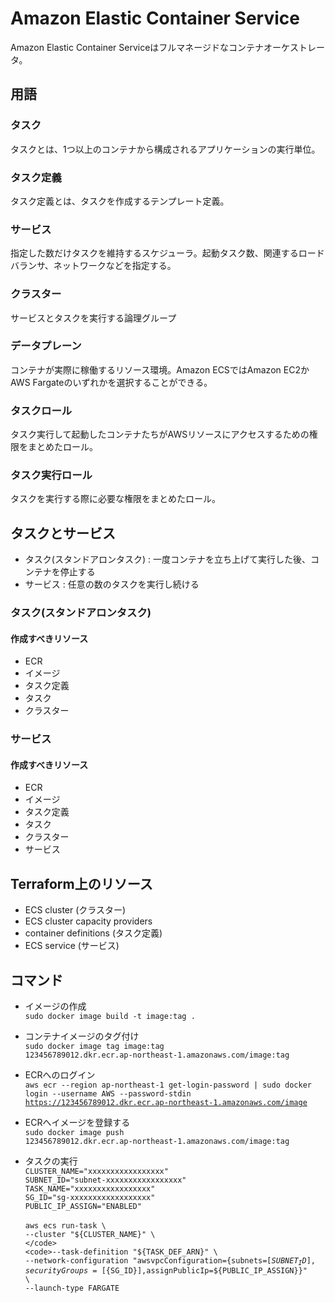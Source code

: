 # Amazon Elastic Container Service
Amazon Elastic Container Serviceはフルマネージドなコンテナオーケストレータ。


## 用語
### タスク
タスクとは、1つ以上のコンテナから構成されるアプリケーションの実行単位。

### タスク定義
タスク定義とは、タスクを作成するテンプレート定義。

### サービス
指定した数だけタスクを維持するスケジューラ。起動タスク数、関連するロードバランサ、ネットワークなどを指定する。

### クラスター
サービスとタスクを実行する論理グループ

### データプレーン
コンテナが実際に稼働するリソース環境。Amazon ECSではAmazon EC2かAWS Fargateのいずれかを選択することができる。

### タスクロール  
タスク実行して起動したコンテナたちがAWSリソースにアクセスするための権限をまとめたロール。

### タスク実行ロール  
タスクを実行する際に必要な権限をまとめたロール。


## タスクとサービス
- タスク(スタンドアロンタスク) : 一度コンテナを立ち上げて実行した後、コンテナを停止する
- サービス : 任意の数のタスクを実行し続ける

### タスク(スタンドアロンタスク)
#### 作成すべきリソース
- ECR
- イメージ
- タスク定義
- タスク
- クラスター


### サービス
#### 作成すべきリソース
- ECR
- イメージ
- タスク定義
- タスク
- クラスター
- サービス


## Terraform上のリソース
- ECS cluster (クラスター)
- ECS cluster capacity providers
- container definitions (タスク定義)
- ECS service (サービス)



## コマンド
- イメージの作成  
<code>sudo docker image build -t image:tag . </code>

- コンテナイメージのタグ付け  
<code>sudo docker image tag image:tag 123456789012.dkr.ecr.ap-northeast-1.amazonaws.com/image:tag </code>

- ECRへのログイン  
<code>aws ecr --region ap-northeast-1 get-login-password | sudo docker login --username AWS --password-stdin https://123456789012.dkr.ecr.ap-northeast-1.amazonaws.com/image </code>

- ECRへイメージを登録する  
<code>sudo docker image push 123456789012.dkr.ecr.ap-northeast-1.amazonaws.com/image:tag </code>

- タスクの実行   
<code>CLUSTER_NAME="xxxxxxxxxxxxxxxxx"</code>  
<code>SUBNET_ID="subnet-xxxxxxxxxxxxxxxxx"</code>  
<code>TASK_NAME="xxxxxxxxxxxxxxxxx"</code>  
<code>SG_ID="sg-xxxxxxxxxxxxxxxxxx"</code>  
<code>PUBLIC_IP_ASSIGN="ENABLED"</code>  
<code></code>  
<code>aws ecs run-task \ </code>  
<code>--cluster "${CLUSTER_NAME}" \ </code>  
<code>--task-definition "${TASK_DEF_ARN}" \ </code>  
<code>--network-configuration "awsvpcConfiguration={subnets=[${SUBNET_ID}],securityGroups=[${SG_ID}],assignPublicIp=${PUBLIC_IP_ASSIGN}}" \ </code>  
<code>--launch-type FARGATE </code>  
